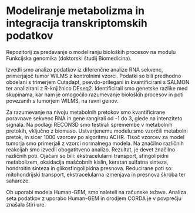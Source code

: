 # Modeliranje metabolizma in integracija transkriptomskih podatkov
Repozitorij za predavanje o modeliranju bioloških procesov na modulu Funkcijska genomika (doktorski študij Biomedicina).

Izvedli smo analizo podatkov iz diferenčne analize RNA sekvenc, primerjajoč tumor WILMS z kontrolnimi vzorci. Podatki so bili predhodno obdelani s trimerjem Cutadapt, psevdo-prilegani in kvantificirani s SALMON ter analizirani z R-knjižnico DEseq2. Identificirali smo genetske razlike med skupinama, kar nam je omogočilo razumevanje bioloških procesov in poti povezanih s tumorjem WILMS, na ravni genov.

Za razumevanje na nivoju metabolnih pretokov smo kvantificirane poravnave sekvenc RNA in gene rangirali od -1 do 3, glede na intenziteto signala. Na podlagi RECON3D smo testirali spremembe v metabolnih pretokih, vključno z biomaso. Ustvarjenemu modelu smo vzorčili metabolni pretok, in sicer 1000 vzorcev po algoritmu ACHR. Tisoč vzorcev za model tumorja smo primerjali z vzorci normalnega modela. Na značilno različnih reakcijah smo izvedli obogatitveno analizo. Rezultat, je devet značilno različnih poti. Ojačani so bili: ekstracelularni transport, sfingolipidni metabolizem, oksidacija maščobnih kislin, keratan sulfatna sinteza, hondroitin sinteza in glikosfingolipidna presnova. Reducirane poti so: mitohondrijski transport, ekstracelularna izmenjava in presnova škroba ter saharoze.

Ob uporabi modela Human-GEM, smo naleteli na računske težave. Analiza seta podatkov z uporabo Human-GEM in orodjem CORDA je v povprečju znašala štiri ure.
